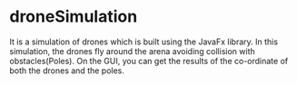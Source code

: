 # droneSimulation

It is a simulation of drones which is built using the JavaFx library.
In this simulation, the drones fly around the arena avoiding collision with obstacles(Poles). 
On the GUI, you can get the results of the co-ordinate of both the drones and the poles. 
